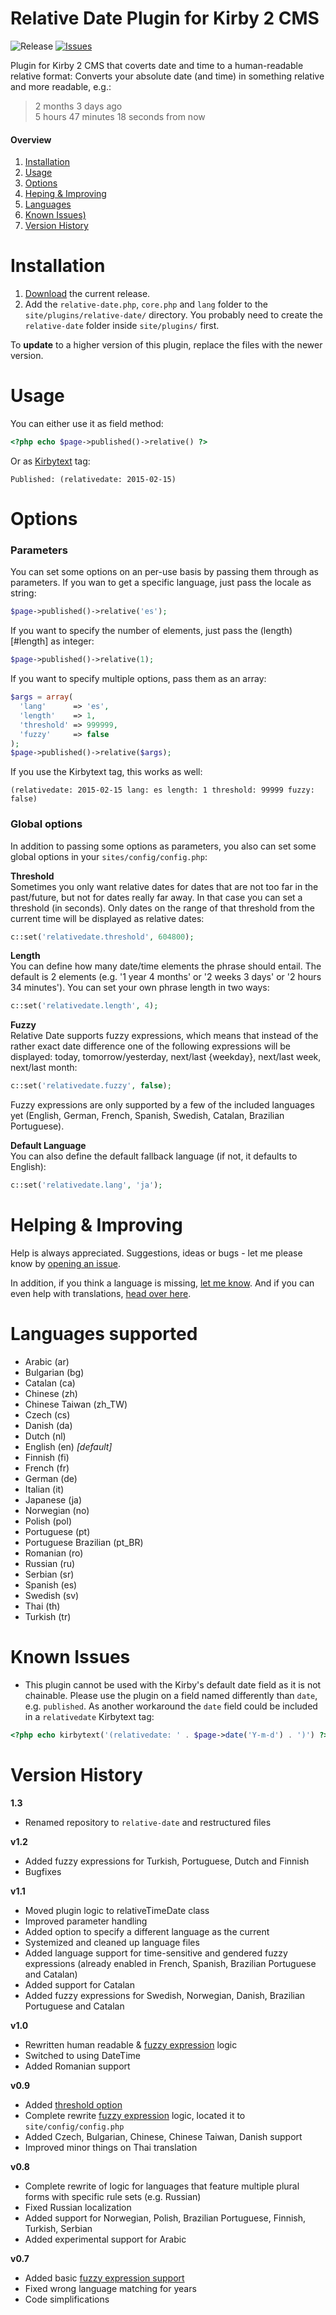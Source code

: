 Relative Date Plugin for Kirby 2 CMS
============
![Release](https://img.shields.io/github/release/distantnative/relative-date.svg)  [![Issues](https://img.shields.io/github/issues/distantnative/relative-date.svg)](https://github.com/distantnative/relative-date/issues)

Plugin for Kirby 2 CMS that coverts date and time to a human-readable relative format: Converts your absolute date (and time) in something relative and more readable, e.g.: 

> 2 months 3 days ago  
> 5 hours 47 minutes 18 seconds from now  
 
#### Overview
1. [Installation](#install)  
1. [Usage](#use)  
2. [Options](#options)  
3. [Heping & Improving](#helping)  
4. [Languages](#languages)  
5. [Known Issues)](#issues)  
6. [Version History](#history)  

# Installation <a id="install"></a>
1. [Download](https://github.com/distantnative/relative-date/archive/master.zip) the current release.
2. Add the `relative-date.php`, `core.php` and `lang` folder to the `site/plugins/relative-date/` directory. You probably need to create the `relative-date` folder inside `site/plugins/` first.

To **update** to a higher version of this plugin, replace the files with the newer version.

# Usage <a id="use"></a>
You can either use it as field method:
```php
<?php echo $page->published()->relative() ?>
```

Or as [Kirbytext](http://getkirby.com/docs/content/text) tag:
```
Published: (relativedate: 2015-02-15)
```

# Options <a id="options"></a>

### Parameters

You can set some options on an per-use basis by passing them through as parameters. If you wan to get a specific language, just pass the locale as string:

```php
$page->published()->relative('es');
```

If you want to specify the number of elements, just pass the (length)[#length] as integer:

```php
$page->published()->relative(1);
```

If you want to specify multiple options, pass them as an array:

```php
$args = array(
  'lang'      => 'es',
  'length'    => 1,
  'threshold' => 999999,
  'fuzzy'     => false
);
$page->published()->relative($args);
```

If you use the Kirbytext tag, this works as well:
```
(relativedate: 2015-02-15 lang: es length: 1 threshold: 99999 fuzzy: false)
```

### Global options

In addition to passing some options as parameters, you also can set some global options in your `sites/config/config.php`:

**Threshold <a id="threshold"></a>**  
Sometimes you only want relative dates for dates that are not too far in the past/future, but not for dates really far away. In that case you can set a threshold (in seconds). Only dates on the range of that threshold from the current time will be displayed as relative dates:

```php
c::set('relativedate.threshold', 604800);
```


**Length <a id="length"></a>**  
You can define how many date/time elements the phrase should entail. The default is 2 elements (e.g. '1 year 4 months' or '2 weeks 3 days' or '2 hours 34 minutes'). You can set your own phrase length in two ways:

```php
c::set('relativedate.length', 4);
```

**Fuzzy <a id="fuzzy"></a>**  
Relative Date supports fuzzy expressions, which means that instead of the rather exact date difference one of the following expressions will be displayed: today, tomorrow/yesterday, next/last {weekday}, next/last week, next/last month:

```php
c::set('relativedate.fuzzy', false);
```

Fuzzy expressions are only supported by a few of the included languages yet (English, German, French, Spanish, Swedish, Catalan, Brazilian Portuguese).

**Default Language**  
You can also define the default fallback language (if not, it defaults to English):

```php
c::set('relativedate.lang', 'ja');
```

# Helping & Improving <a id="helping"></a>
Help is always appreciated. Suggestions, ideas or bugs - let me please know by [opening an issue](https://github.com/distantnative/kirby-relativedate/issues).

In addition, if you think a language is missing, [let me know](https://github.com/distantnative/kirby-relativedate/issues/11). And if you can even help with translations, [head over here](https://github.com/distantnative/kirby-relativedate/issues/20).

# Languages supported <a id="languages"></a>

- Arabic (ar)
- Bulgarian (bg)
- Catalan (ca)
- Chinese (zh)
- Chinese Taiwan (zh_TW)
- Czech (cs)
- Danish (da)
- Dutch (nl)
- English (en) *[default]*
- Finnish (fi)
- French (fr)
- German (de)
- Italian (it)
- Japanese (ja)
- Norwegian (no)
- Polish (pol)
- Portuguese (pt)
- Portuguese Brazilian (pt_BR) 
- Romanian (ro)
- Russian (ru)
- Serbian (sr)
- Spanish (es)
- Swedish (sv)
- Thai (th)
- Turkish (tr)

# Known Issues <a id="issues"></a>
- This plugin cannot be used with the Kirby's default date field as it is not chainable. Please use the plugin on a field named differently than `date`, e.g. `published`. As another workaround the `date` field could be included in a `relativedate` Kirbytext tag:
```php
<?php echo kirbytext('(relativedate: ' . $page->date('Y-m-d') . ')') ?>
``` 

# Version History <a id="history"></a>
**1.3**
- Renamed repository to `relative-date` and restructured files

**v1.2**
- Added fuzzy expressions for Turkish, Portuguese, Dutch and Finnish
- Bugfixes

**v1.1**
- Moved plugin logic to relativeTimeDate class
- Improved parameter handling
- Added option to specify a different language as the current
- Systemized and cleaned up language files
- Added language support for time-sensitive and gendered fuzzy expressions (already enabled in French, Spanish, Brazilian Portuguese and Catalan)
- Added support for Catalan
- Added fuzzy expressions for Swedish, Norwegian, Danish, Brazilian Portuguese and Catalan

**v1.0**
- Rewritten human readable & [fuzzy expression](#fuzzy) logic
- Switched to using DateTime
- Added Romanian support

**v0.9**
- Added [threshold option](#threshold)
- Complete rewrite [fuzzy expression](#fuzzy) logic, located it to ```site/config/config.php```
- Added Czech, Bulgarian, Chinese, Chinese Taiwan, Danish support
- Improved minor things on Thai translation

**v0.8**
- Complete rewrite of logic for languages that feature multiple plural forms with specific rule sets (e.g. Russian)
- Fixed Russian localization
- Added support for Norwegian, Polish, Brazilian Portuguese, Finnish, Turkish, Serbian
- Added experimental support for Arabic

**v0.7**
- Added basic [fuzzy expression support](#fuzzy) 
- Fixed wrong language matching for years
- Code simplifications
